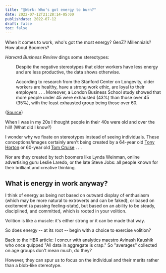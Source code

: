 ```yaml
---
title: "@Work: Who's got energy to burn?"
date: 2022-07-12T21:28:14-05:00
publishdate: 2022-07-12
draft: false
toc: false
---
```


When it comes to work, who's got the most energy? GenZ? Millennials? How about Boomers?

<em>Harvard Business Review</em> dings some stereotypes:

<div style="padding-left: 2.5em;"><p>Despite the negative stereotypes that older workers have less energy and are less productive, the data shows otherwise. </p></div>

<div style="padding-left: 2.5em;"><p>According to research from the Stanford Center on Longevity, older workers are healthy, have a strong work ethic, are loyal to their employers . . .  Moreover, a London Business School study showed that more people under 45 were exhausted (43%) than those over 45 (35%), with the least exhausted group being those over 60.</p></div>

(<a href="https://hbr.org/2019/08/5-ways-to-respond-to-ageism-in-a-job-interview" target="blank">Source</a>)

When I was in my 20s I thought people in their 40s were old and over the hill! (What did I know?) 

I wonder why we fixate on stereotypes instead of seeing individuals. These conceptions/images certainly aren't being created by a 64-year old <a href="https://www.tonal.com/blog/introducing-tony-hortons-new-workouts-with-tonal/" target="blank">Tony Horton</a> or 60-year old <a href="https://variety.com/2022/film/news/tom-cruise-days-off-work-1235278344/" target="blank">Tom Cruise</a>  . . . 

Nor are they created by tech boomers like Lynda Weinman, online advertising guru Leslie Laredo, or the late Steve Jobs: all people known for their brilliant and creative thinking.

## What is energy in work anyway?

I think of energy as being not based on outward display of enthusiasm (which may be more natural to extroverts and can be faked), or based on excitement (a passing feeling-state), but based on an ability to be steady, disciplined, and committed, which is rooted in your volition. 

Volition is like a muscle: it's either strong or it can be made that way.

So does energy -- at its root -- begin with a choice to exercise volition?

Back to the HBR article: I concur with analytics maestro Avinash Kaushik who once quipped "All data in aggregate is crap." So "averages" collected on age groups don't mean much, do they?

However, they can spur us to focus on the individual and their merits rather than a blob-like stereotype.
